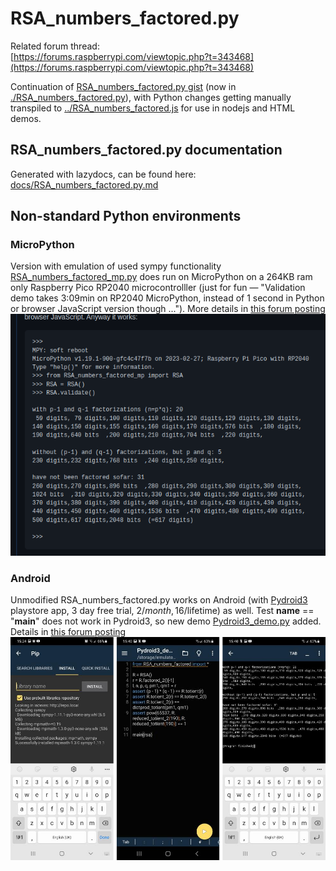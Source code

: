# RSA_numbers_factored.py

Related forum thread:  
[https://forums.raspberrypi.com/viewtopic.php?t=343468](https://forums.raspberrypi.com/viewtopic.php?t=343468)

Continuation of [RSA_numbers_factored.py gist](https://gist.github.com/Hermann-SW/839dfe6002810d404e3f0fe1808a6333) (now in [./RSA_numbers_factored.py](./RSA_numbers_factored.py)), with Python changes getting manually transpiled to [../RSA_numbers_factored.js](../RSA_numbers_factored.js) for use in nodejs and HTML demos.

## RSA_numbers_factored.py documentation  

Generated with lazydocs, can be found here:  
[docs/RSA_numbers_factored.py.md](docs/RSA_numbers_factored.py.md)

## Non-standard Python environments

### MicroPython

Version with  emulation of used sympy functionality [RSA_numbers_factored_mp.py](RSA_numbers_factored_mp.py) does run on MicroPython on a 264KB ram only Raspberry Pico RP2040 microcontrolller (just for fun — "Validation demo takes 3:09min on RP2040 MicroPython, instead of 1 second in Python or browser JavaScript version though ..."). More details in [this forum posting](https://forums.raspberrypi.com/viewtopic.php?t=343468&start=25#p2085457)  
![MicroPython demo](RSA_numbers_factored_mp.py.png)

### Android

Unmodified RSA_numbers_factored.py works on Android (with [Pydroid3](https://play.google.com/store/search?q=Pydroid3) playstore app, 3 day free trial, 2$/month, 16$/lifetime) as well. Test __name__ == "__main__" does not work in Pydroid3, so new demo [Pydroid3_demo.py](Pydroid3_demo.py) added. Details in [this forum posting](https://forums.raspberrypi.com/viewtopic.php?t=343468&start=25#p2090124)  
![Pydroid3 demo](Pydroid3_demo.png)

